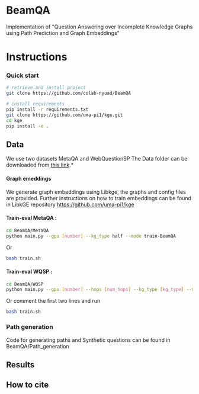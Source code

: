 # BeamQA

Implementation of "Question Answering over Incomplete Knowledge Graphs using Path Prediction and Graph Embeddings"


# Instructions 
### Quick start
```sh
# retrieve and install project 
git clone https://github.com/colab-nyuad/BeamQA

# install requirements
pip install -r requirements.txt
git clone https://github.com/uma-pi1/kge.git
cd kge
pip install -e .
```

## Data 

We use two datasets MetaQA and WebQuestionSP
The Data folder can be downloaded from [this link](https://drive.google.com/file/d/1oEDSK2e1R67L1fee4YhxGnrwkArSe162/view?usp=sharing).*  

#### Graph emeddings 
We generate graph embeddings using Libkge, the graphs and config files are provided. Further instructions on how to train embeddings can be found in LibkGE repository https://github.com/uma-pi1/kge


#### Train-eval MetaQA : 
```sh
cd BeamQA/MetaQA 
python main.py --gpu [number] --kg_type half --mode train-BeamQA
```
Or 
```sh
bash train.sh
```


#### Train-eval WQSP : 
```sh
cd BeamQA/WQSP
python main.py --gpu [number] --hops [num_hops] --kg_type [kg_type] --mode train-BeamQA
```
Or comment the first two lines and run 
```sh
bash train.sh
```

### Path generation 
Code for generating paths and Synthetic questions can be found in BeamQA/Path_generation


## Results

## How to cite
